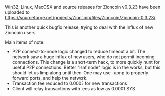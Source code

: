 Win32, Linux, MacOSX and source releases for Zioncoin v0.3.23 have been uploaded to
https://sourceforge.net/projects/Zioncoin/files/Zioncoin/Zioncoin-0.3.23/

This is another quick bugfix release, trying to deal with the influx of new Zioncoin users.

Main items of note:

* P2P connect-to-node logic changed to reduce timeout a bit.  The network saw a huge influx of new users, who do not permit incoming connections.  This change is a short-term hack, to more quickly hunt for useful P2P connections.  Better "leaf node" logic is in the works, but this should let us limp along until then.  One may use -upnp to properly forward ports, and help the network.
* Transaction fee reduced to 0.0005 for new transactions
* Client will relay transactions with fees as low as 0.0001 SYS
